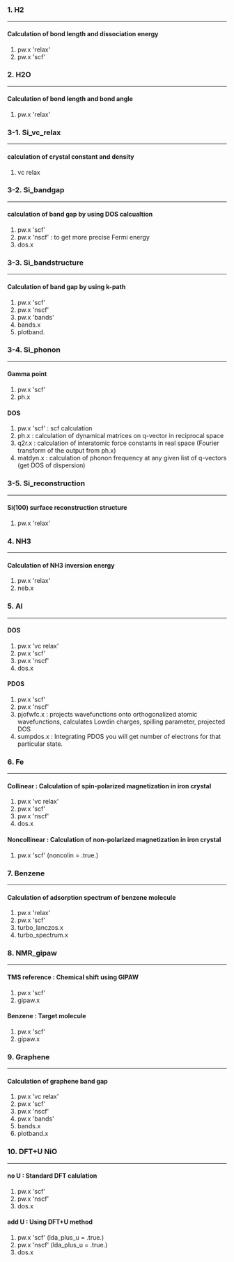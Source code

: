 
### 1. H2
------
#### Calculation of bond length and dissociation energy
1.  pw.x 'relax' 
2. pw.x 'scf' 


### 2. H2O
------
#### Calculation of bond length and bond angle
1. pw.x 'relax' 


### 3-1. Si_vc_relax
------
#### calculation of crystal constant and density
1. vc relax 


### 3-2. Si_bandgap
------
#### calculation of band gap by using DOS calcualtion
1. pw.x 'scf' 
2. pw.x 'nscf' : to get more precise Fermi energy
3. dos.x 


### 3-3. Si_bandstructure
------
#### Calculation of band gap by using k-path
1. pw.x 'scf'
2. pw.x 'nscf'
3. pw.x 'bands'
4. bands.x
5. plotband.


### 3-4. Si_phonon
------
#### Gamma point
1. pw.x 'scf'
2. ph.x

#### DOS
1. pw.x 'scf' : scf calculation
2. ph.x  : calculation of dynamical matrices on q-vector in reciprocal space
3. q2r.x : calculation of interatomic force constants in real space (Fourier transform of the output from ph.x)
4. matdyn.x : calculation of phonon frequency at any given list of q-vectors (get DOS of dispersion)


### 3-5. Si_reconstruction
------
#### Si(100) surface reconstruction structure
1. pw.x 'relax' 


### 4. NH3
------
#### Calculation of NH3 inversion energy
1. pw.x 'relax'
2. neb.x


### 5. Al
------
#### DOS
1. pw.x 'vc relax'
2. pw.x 'scf'
3. pw.x 'nscf'
4. dos.x

#### PDOS 
1. pw.x 'scf'
2. pw.x 'nscf'
3. pjofwfc.x : projects wavefunctions onto orthogonalized atomic wavefunctions, calculates Lowdin charges, spilling parameter, projected DOS
4. sumpdos.x : Integrating PDOS you will get number of electrons for that particular state.


### 6. Fe
------
#### Collinear : Calculation of spin-polarized magnetization in iron crystal
1. pw.x 'vc relax'
2. pw.x 'scf'
3. pw.x 'nscf'
4. dos.x

#### Noncollinear : Calculation of non-polarized magnetization in iron crystal
1. pw.x 'scf' (noncolin = .true.)


### 7. Benzene
------
#### Calculation of adsorption spectrum of benzene molecule
1. pw.x 'relax'
2. pw.x 'scf'
3. turbo_lanczos.x
4. turbo_spectrum.x


### 8. NMR_gipaw
------
#### TMS reference : Chemical shift using GIPAW
1. pw.x 'scf'
2. gipaw.x

#### Benzene : Target molecule
1. pw.x 'scf'
2. gipaw.x


### 9. Graphene
------
#### Calculation of graphene band gap
1. pw.x 'vc relax'
2. pw.x 'scf'
3. pw.x 'nscf'
4. pw.x 'bands'
5. bands.x
6. plotband.x


### 10. DFT+U NiO
------
#### no U : Standard DFT calulation
1. pw.x 'scf'
2. pw.x 'nscf'
3. dos.x

#### add U : Using DFT+U method
1. pw.x 'scf' (lda_plus_u = .true.)
2. pw.x 'nscf' (lda_plus_u = .true.)
3. dos.x

